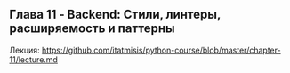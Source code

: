 ## Глава 11 - Backend: Стили, линтеры, расширяемость и паттерны

Лекция: https://github.com/itatmisis/python-course/blob/master/chapter-11/lecture.md
